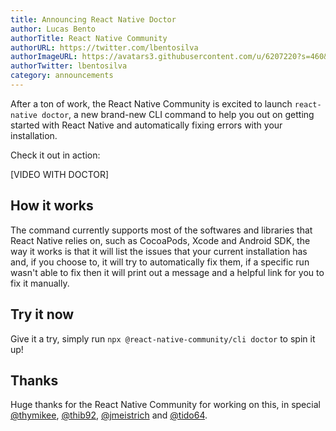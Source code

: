 ```yaml
---
title: Announcing React Native Doctor
author: Lucas Bento
authorTitle: React Native Community
authorURL: https://twitter.com/lbentosilva
authorImageURL: https://avatars3.githubusercontent.com/u/6207220?s=460&v=4
authorTwitter: lbentosilva
category: announcements
---
```


After a ton of work, the React Native Community is excited to launch `react-native doctor`, a new brand-new CLI command to help you out on getting started with React Native and automatically fixing errors with your installation.

Check it out in action:

[VIDEO WITH DOCTOR]

## How it works

The command currently supports most of the softwares and libraries that React Native relies on, such as CocoaPods, Xcode and Android SDK, the way it works is that it will list the issues that your current installation has and, if you choose to, it will try to automatically fix them, if a specific run wasn't able to fix then it will print out a message and a helpful link for you to fix it manually.

## Try it now

Give it a try, simply run `npx @react-native-community/cli doctor` to spin it up!

## Thanks

Huge thanks for the React Native Community for working on this, in special [@thymikee](https://github.com/thymikee), [@thib92](https://github.com/thib92), [@jmeistrich](https://github.com/jmeistrich) and [@tido64](https://github.com/tido64).
